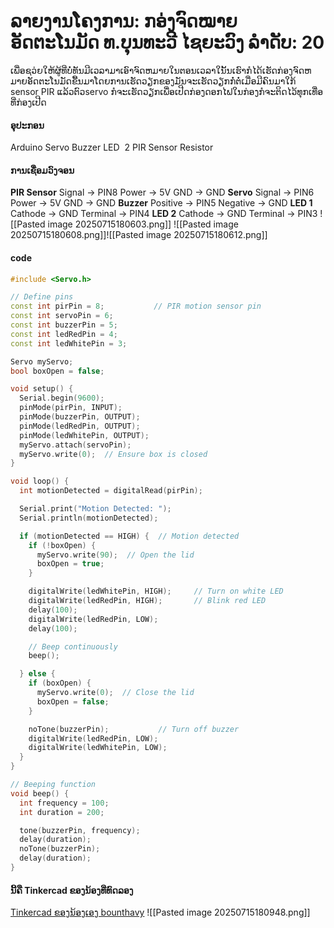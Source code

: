 # ລາຍງານໂຄງການ: ກອ່ງຈົດໝາຍອັດຕະໂນມັດ ທ.ບຸນທະວີ ໄຊຍະວົງ ລຳດັບ: 20

ເພື່ອຊວ່ຍໃຫ້ຜູ້ທີ່ບໍ່ທັນມີເວລາມາເອົາຈົດຫມາຍໃນຕອນເວລາໃນັ້ນເຮົາກໍໄດ້ເຮັດກ່ອງຈົດຫມາຍອັດຕະໂນມັດຂື້ນມາໂດຍການເຮັດວຽກຂອງມັນຈະເຮັດວຽກກໍ່ຕໍ່ເມື່ອມີຄົນມາໃກ້ sensor PIR ແລ້ວຕົວservo ກໍຈະເຮັດວຽກເພື່ອເປີດກ່ອງດອກໄຟໃນກ່ອງກໍຈະຕິດໄວ້ທຸກເທື່ອທີ່ກ່ອງເປີດ
#### ອຸປະກອນ
Arduino
Servo
Buzzer
LED  2
PIR Sensor
Resistor
#### ການເຊື່ອມວົງຈອນ
**PIR Sensor**
Signal -> PIN8
Power -> 5V
GND -> GND
**Servo**
Signal -> PIN6
Power -> 5V
GND -> GND
**Buzzer**
Positive -> PIN5
Negative -> GND
**LED 1**
Cathode -> GND
Terminal -> PIN4
**LED 2**
Cathode -> GND
Terminal -> PIN3
![[Pasted image 20250715180603.png]]
![[Pasted image 20250715180608.png]]![[Pasted image 20250715180612.png]]
#### code

```c++
#include <Servo.h>

// Define pins
const int pirPin = 8;           // PIR motion sensor pin
const int servoPin = 6;
const int buzzerPin = 5;
const int ledRedPin = 4;
const int ledWhitePin = 3;

Servo myServo;
bool boxOpen = false;

void setup() {
  Serial.begin(9600);
  pinMode(pirPin, INPUT);
  pinMode(buzzerPin, OUTPUT);
  pinMode(ledRedPin, OUTPUT);
  pinMode(ledWhitePin, OUTPUT);
  myServo.attach(servoPin);
  myServo.write(0);  // Ensure box is closed
}

void loop() {
  int motionDetected = digitalRead(pirPin);

  Serial.print("Motion Detected: ");
  Serial.println(motionDetected);

  if (motionDetected == HIGH) {  // Motion detected
    if (!boxOpen) {
      myServo.write(90);  // Open the lid
      boxOpen = true;
    }

    digitalWrite(ledWhitePin, HIGH);     // Turn on white LED
    digitalWrite(ledRedPin, HIGH);       // Blink red LED
    delay(100);
    digitalWrite(ledRedPin, LOW);
    delay(100);

    // Beep continuously
    beep();

  } else {
    if (boxOpen) {
      myServo.write(0);  // Close the lid
      boxOpen = false;
    }

    noTone(buzzerPin);           // Turn off buzzer
    digitalWrite(ledRedPin, LOW);
    digitalWrite(ledWhitePin, LOW);
  }
}

// Beeping function
void beep() {
  int frequency = 100;
  int duration = 200;

  tone(buzzerPin, frequency);
  delay(duration);
  noTone(buzzerPin);
  delay(duration);
}

```
#### ນີ້ຄື Tinkercad ຂອງນ້ອງທີ່ທົດລອງ
[Tinkercad ຂອງນ້ອງເອງ  bounthavy](https://www.tinkercad.com/things/bfUVv5Qu0P1-bounthavy)
![[Pasted image 20250715180948.png]]